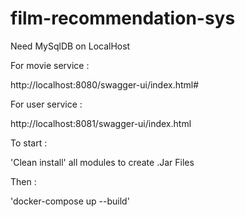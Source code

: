 # film-recommendation-sys


Need MySqlDB on LocalHost


For movie service : 

http://localhost:8080/swagger-ui/index.html#

For user service : 

http://localhost:8081/swagger-ui/index.html



To start :

'Clean install' all modules to create .Jar Files

Then :

'docker-compose up --build'
